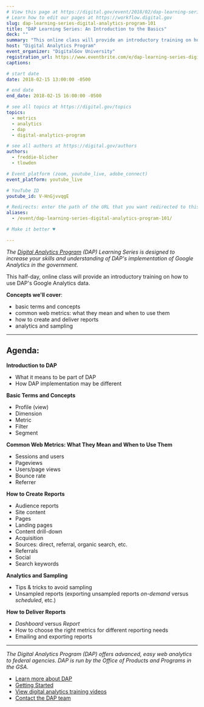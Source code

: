 ```yaml
---
# View this page at https://digital.gov/event/2018/02/dap-learning-series-an-introduction-basics
# Learn how to edit our pages at https://workflow.digital.gov
slug: dap-learning-series-digital-analytics-program-101
title: "DAP Learning Series: An Introduction to the Basics"
deck: ""
summary: "This online class will provide an introductory training on how to use Digital Analytics Program (DAP) google analytics data."
host: "Digital Analytics Program"
event_organizer: "DigitalGov University"
registration_url: https://www.eventbrite.com/e/dap-learning-series-digital-analytics-program-101-registration-42540102592
captions: 

# start date
date: 2018-02-15 13:00:00 -0500

# end date
end_date: 2018-02-15 16:00:00 -0500

# see all topics at https://digital.gov/topics
topics: 
  - metrics
  - analytics
  - dap
  - digital-analytics-program

# see all authors at https://digital.gov/authors
authors: 
  - freddie-blicher
  - tlowden

# Event platform (zoom, youtube_live, adobe_connect)
event_platform: youtube_live

# YouTube ID
youtube_id: V-HnGjvvqgE

# Redirects: enter the path of the URL that you want redirected to this page
aliases: 
  - /event/dap-learning-series-digital-analytics-program-101/

# Make it better ♥

---
```


_The [Digital Analytics Program](https://www.digitalgov.gov/services/dap/) (DAP) Learning Series is designed to increase your skills and understanding of DAP's implementation of Google Analytics in the government._

This half-day, online class will provide an introductory training on how to use DAP's Google Analytics data.

**Concepts we'll cover**:

- basic terms and concepts
- common web metrics: what they mean and when to use them
- how to create and deliver reports
- analytics and sampling

---

## Agenda:

**Introduction to DAP**

- What it means to be part of DAP
- How DAP implementation may be different

**Basic Terms and Concepts**

- Profile (view)
- Dimension
- Metric
- Filter
- Segment

**Common Web Metrics: What They Mean and When to Use Them**

- Sessions and users
- Pageviews
- Users/page views
- Bounce rate
- Referrer

**How to Create Reports**

- Audience reports
- Site content
- Pages
- Landing pages
- Content drill-down
- Acquisition
- Sources: direct, referral, organic search, etc.
- Referrals
- Social
- Search keywords

**Analytics and Sampling**

- Tips & tricks to avoid sampling
- Unsampled reports (exporting unsampled reports _on-demand_ versus _scheduled_, etc.)

**How to Deliver Reports**

- _Dashboard_ versus _Report_
- How to choose the right metrics for different reporting needs
- Emailing and exporting reports

---

_The Digital Analytics Program (DAP) offers advanced, easy web analytics to federal agencies. DAP is run by the Office of Products and Programs in the GSA._

- [Learn more about DAP](https://www.digitalgov.gov/services/dap/)
- [Getting Started](https://github.com/digital-analytics-program/gov-wide-code)
- [View digital analytics training videos](https://www.youtube.com/playlist?list=PLd9b-GuOJ3nFwlyvLFUtmDpYFKezhot8P)
- [Contact the DAP team](mailto:dap@support.digitalgov.gov)
